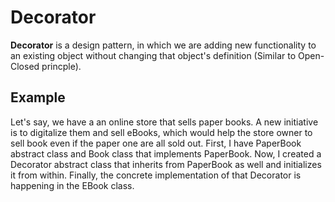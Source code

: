 # Decorator

**Decorator** is a design pattern, in which we are adding new functionality to an existing object without changing that object's definition
(Similar to Open-Closed princple).

## Example
Let's say, we have a an online store that sells paper books. A new initiative is to digitalize them and sell eBooks, which would help the
store owner to sell book even if the paper one are all sold out.
First, I have PaperBook abstract class and Book class that implements PaperBook. 
Now, I created a Decorator abstract class that inherits from PaperBook as well and initializes it from within.
Finally, the concrete implementation of that Decorator is happening in the EBook class.